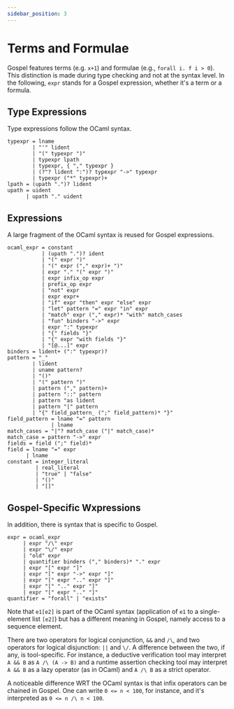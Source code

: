```yaml
---
sidebar_position: 3
---
```


# Terms and Formulae

Gospel features terms (e.g. `x+1`) and formulae (e.g., `forall i. f i > 0`). This
distinction is made during type checking and not at the syntax level. In
the following, `expr` stands for a Gospel expression, whether it's a term or a formula.

## Type Expressions

Type expressions follow the OCaml syntax.

```ebnf
typexpr = lname
        | "'" lident
        | "(" typexpr ")"
        | typexpr lpath
        | typexpr, { "," typexpr }
        | (?"? lident ":")? typexpr "->" typexpr
        | typexpr ("*" typexpr)+
lpath = (upath ".")? lident
upath = uident
      | upath "." uident
```

## Expressions

A large fragment of the OCaml syntax is reused for Gospel expressions.

```ebnf
ocaml_expr = constant
           | (upath ".")? ident
           | "(" expr ")"
           | "(" expr ("," expr)+ ")"
           | expr "." "(" expr ")"
           | expr infix_op expr
           | prefix_op expr
           | "not" expr
           | expr expr+
           | "if" expr "then" expr "else" expr
           | "let" pattern "=" expr "in" expr
           | "match" expr ("," expr)* "with" match_cases
           | "fun" binders "->" expr
           | expr ":" typexpr
           | "{" fields "}"
           | "{" expr "with fields "}"
           | "[@...]" expr
binders = lident+ (":" typexpr)?
pattern = "_"
        | lident
        | uname pattern?
        | "()"
        | "(" pattern ")"
        | pattern ("," pattern)+
        | pattern "::" pattern
        | pattern "as lident
        | pattern "|" pattern
        | "{" field_pattern_ (";" field_pattern)* "}"
field_pattern = lname "=" pattern
              | lname
match_cases = "|"? match_case ("|" match_case)*
match_case = pattern "->" expr
fields = field (";" field)*
field = lname "=" expr
      | lname
constant = integer_literal
         | real_literal
         | "true" | "false"
         | "()"
         | "[]"
```


## Gospel-Specific Wxpressions

In addition, there is syntax that is specific to Gospel.

```ebnf
expr = ocaml_expr
     | expr "/\" expr
     | expr "\/" expr
     | "old" expr
     | quantifier binders ("," binders)* "." expr
     | expr "[" expr "]"
     | expr "[" expr "->" expr "]"
     | expr "[" expr ".." expr "]"
     | expr "[" ".." expr "]"
     | expr "[" expr ".." "]"
quantifier = "forall" | "exists"
```


Note that `e1[e2]` is part of the OCaml syntax (application of `e1` to a
single-element list `[e2]`) but has a different meaning in Gospel, namely
access to a sequence element.

There are two operators for logical conjunction, `&&` and `/\`, and two
operators for logical disjunction: `||` and `\/`. A difference between the two,
if any, is tool-specific. For instance, a deductive verification tool may
interpret `A && B` as `A /\ (A -> B)` and a runtime assertion checking tool may
interpret `A && B` as a lazy operator (as in OCaml) and `A /\ B` as a strict
operator.

A noticeable difference WRT the OCaml syntax is that infix operators can be
chained in Gospel. One can write `0 <= n < 100`, for instance, and it's
interpreted as `0 <= n /\ n < 100`.
